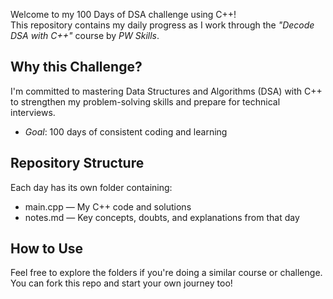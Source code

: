 Welcome to my 100 Days of DSA challenge using C++!  
This repository contains my daily progress as I work through the *"Decode DSA with C++"* course by *PW Skills*.

## Why this Challenge?
I'm committed to mastering Data Structures and Algorithms (DSA) with C++ to strengthen my problem-solving skills and prepare for technical interviews.


- *Goal*: 100 days of consistent coding and learning

## Repository Structure
Each day has its own folder containing:
- main.cpp — My C++ code and solutions
- notes.md — Key concepts, doubts, and explanations from that day


## How to Use
Feel free to explore the folders if you're doing a similar course or challenge. You can fork this repo and start your own journey too!
